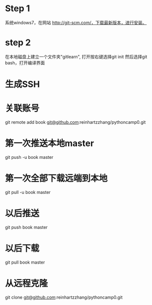 # Step 1
 系统windows7，在网站 http://git-scm.com/，下载最新版本，进行安装。
 
# step 2
 在本地磁盘上建立一个文件夹"gitlearn", 打开按右键选择git init
 然后选择git bash，打开编译界面
 
# 生成SSH
 
# 关联账号
 git remote add book git@github.com:reinhartzzhang/pythoncamp0.git
 
# 第一次推送本地master
 git push -u book master
 
# 第一次全部下载远端到本地
 git pull -u book master
 
# 以后推送
 git push book master
 
# 以后下载
 git pull book master

# 从远程克隆
 git clone git@github.com:reinhartzzhang/pythoncamp0.git
 
